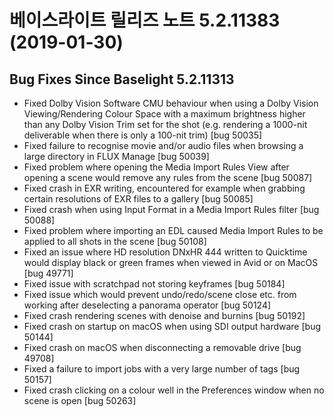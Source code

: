 # 베이스라이트 릴리즈 노트 5.2.11383 (2019-01-30)



## Bug Fixes Since Baselight 5.2.11313

* Fixed Dolby Vision Software CMU behaviour when using a Dolby Vision Viewing/Rendering Colour Space with a maximum brightness higher than any Dolby Vision Trim set for the shot (e.g. rendering a 1000-nit deliverable when there is only a 100-nit trim) \[bug 50035]
* Fixed failure to recognise movie and/or audio files when browsing a large directory in FLUX Manage \[bug 50039]
* Fixed problem where opening the Media Import Rules View after opening a scene would remove any rules from the scene \[bug 50087]
* Fixed crash in EXR writing, encountered for example when grabbing certain resolutions of EXR files to a gallery \[bug 50085]
* Fixed crash when using Input Format in a Media Import Rules filter \[bug 50088]
* Fixed problem where importing an EDL caused Media Import Rules to be applied to all shots in the scene \[bug 50108]
* Fixed an issue where HD resolution DNxHR 444 written to Quicktime would display black or green frames when viewed in Avid or on MacOS \[bug 49771]
* Fixed issue with scratchpad not storing keyframes \[bug 50184]
* Fixed issue which would prevent undo/redo/scene close etc. from working after deselecting a panorama operator \[bug 50124]
* Fixed crash rendering scenes with denoise and burnins \[bug 50192]
* Fixed crash on startup on macOS when using SDI output hardware \[bug 50144]
* Fixed crash on macOS when disconnecting a removable drive \[bug 49708]
* Fixed a failure to import jobs with a very large number of tags \[bug 50157]
* Fixed crash clicking on a colour well in the Preferences window when no scene is open \[bug 50263]
